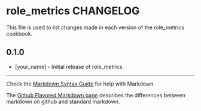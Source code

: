 role_metrics CHANGELOG
======================

This file is used to list changes made in each version of the role_metrics cookbook.

0.1.0
-----
- [your_name] - Initial release of role_metrics

- - -
Check the [Markdown Syntax Guide](http://daringfireball.net/projects/markdown/syntax) for help with Markdown.

The [Github Flavored Markdown page](http://github.github.com/github-flavored-markdown/) describes the differences between markdown on github and standard markdown.
